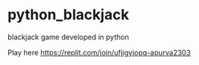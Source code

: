 # python_blackjack
blackjack game developed in python 

Play here https://replit.com/join/ufjigyiopq-apurva2303
